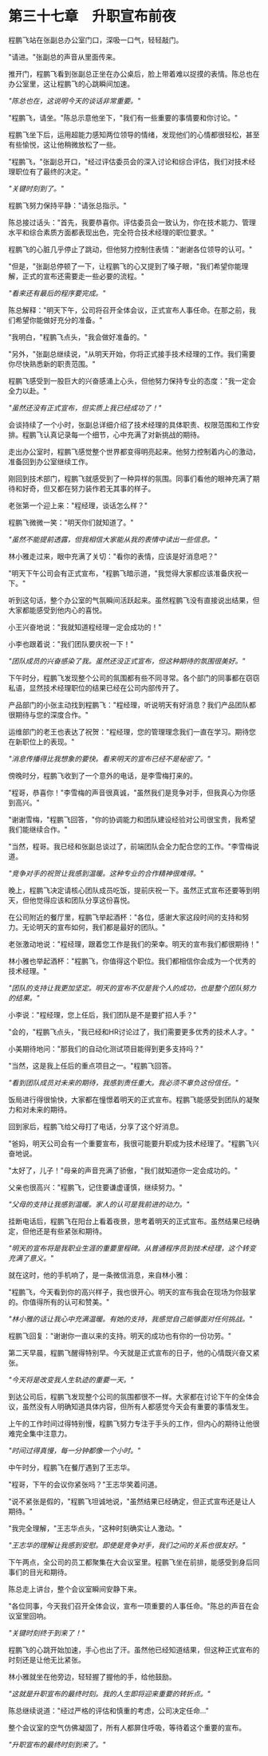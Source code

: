 # 第三十七章　升职宣布前夜

程鹏飞站在张副总办公室门口，深吸一口气，轻轻敲门。

"请进。"张副总的声音从里面传来。

推开门，程鹏飞看到张副总正坐在办公桌后，脸上带着难以捉摸的表情。陈总也在办公室里，这让程鹏飞的心跳瞬间加速。

*"陈总也在，这说明今天的谈话非常重要。"*

"程鹏飞，请坐。"陈总示意他坐下，"我们有一些重要的事情要和你讨论。"

程鹏飞坐下后，运用超能力感知两位领导的情绪，发现他们的心情都很轻松，甚至有些愉悦，这让他稍微放松了一些。

"程鹏飞，"张副总开口，"经过评估委员会的深入讨论和综合评估，我们对技术经理职位有了最终的决定。"

*"关键时刻到了。"*

程鹏飞努力保持平静："请张总指示。"

陈总接过话头："首先，我要恭喜你。评估委员会一致认为，你在技术能力、管理水平和综合素质方面都表现出色，完全符合技术经理的职位要求。"

程鹏飞的心脏几乎停止了跳动，但他努力控制住表情："谢谢各位领导的认可。"

"但是，"张副总停顿了一下，让程鹏飞的心又提到了嗓子眼，"我们希望你能理解，正式的宣布还需要走一些必要的流程。"

*"看来还有最后的程序要完成。"*

陈总解释："明天下午，公司将召开全体会议，正式宣布人事任命。在那之前，我们希望你能做好充分的准备。"

"我明白，"程鹏飞点头，"我会做好准备的。"

"另外，"张副总继续说，"从明天开始，你将正式接手技术经理的工作。我们需要你尽快熟悉新的职责范围。"

程鹏飞感受到一股巨大的兴奋感涌上心头，但他努力保持专业的态度："我一定会全力以赴。"

*"虽然还没有正式宣布，但实质上我已经成功了！"*

会谈持续了一个小时，张副总详细介绍了技术经理的具体职责、权限范围和工作安排。程鹏飞认真记录每一个细节，心中充满了对新挑战的期待。

走出办公室时，程鹏飞感觉整个世界都变得明亮起来。他努力控制着内心的激动，准备回到办公室继续工作。

刚回到技术部门，程鹏飞就感受到了一种异样的氛围。同事们看他的眼神充满了期待和好奇，但又都在努力装作若无其事的样子。

老张第一个迎上来："程经理，谈话怎么样？"

程鹏飞微微一笑："明天你们就知道了。"

*"虽然不能提前透露，但我相信大家能从我的表情中读出一些信息。"*

林小雅走过来，眼中充满了关切："看你的表情，应该是好消息吧？"

"明天下午公司会有正式宣布，"程鹏飞暗示道，"我觉得大家都应该准备庆祝一下。"

听到这句话，整个办公室的气氛瞬间活跃起来。虽然程鹏飞没有直接说出结果，但大家都能感受到他内心的喜悦。

小王兴奋地说："我就知道程经理一定会成功的！"

小李也跟着说："我们团队要庆祝一下！"

*"团队成员的兴奋感染了我。虽然还没正式宣布，但这种期待的氛围很美好。"*

下午时分，程鹏飞发现整个公司的氛围都有些不同寻常。各个部门的同事都在窃窃私语，显然技术经理职位的结果已经在公司内部传开了。

产品部门的小张主动找到程鹏飞："程经理，听说明天有好消息？我们产品团队都很期待与您的深度合作。"

运维部门的老王也表达了祝贺："程经理，您的管理理念我们一直在学习。期待您在新职位上的表现。"

*"消息传播得比我想象的要快。看来明天的宣布已经不是秘密了。"*

傍晚时分，程鹏飞收到了一个意外的电话，是李雪梅打来的。

"程哥，恭喜你！"李雪梅的声音很真诚，"虽然我们是竞争对手，但我真心为你感到高兴。"

"谢谢雪梅，"程鹏飞回答，"你的协调能力和团队建设经验对公司很宝贵，我希望我们能继续合作。"

"当然，程哥。我已经和张副总谈过了，前端团队会全力配合您的工作。"李雪梅说道。

*"竞争对手的祝贺让我感到温暖。这种专业的合作精神很难得。"*

晚上，程鹏飞决定请核心团队成员吃饭，提前庆祝一下。虽然正式宣布还要等到明天，但他觉得应该和团队分享这份喜悦。

在公司附近的餐厅里，程鹏飞举起酒杯："各位，感谢大家这段时间的支持和努力。无论明天的宣布如何，我们都是最好的团队。"

老张激动地说："程经理，跟着您工作是我们的荣幸。明天的宣布我们都很期待！"

林小雅也举起酒杯："程鹏飞，你值得这个职位。我们都相信你会成为一个优秀的技术经理。"

*"团队的支持让我更加坚定。明天的宣布不仅是我个人的成功，也是整个团队努力的结果。"*

小李说："程经理，您上任后，我们团队是不是要扩招人手？"

"会的，"程鹏飞点头，"我已经和HR讨论过了，我们需要更多优秀的技术人才。"

小美期待地问："那我们的自动化测试项目能得到更多支持吗？"

"当然，这是我上任后的重点项目之一。"程鹏飞回答。

*"看到团队成员对未来的期待，我感到责任重大。我必须不辜负这份信任。"*

饭局进行得很愉快，大家都在憧憬着明天的正式宣布。程鹏飞能感受到团队的凝聚力和对未来的期待。

回到家后，程鹏飞给父母打了电话，分享了这个好消息。

"爸妈，明天公司会有一个重要宣布，我很可能要升职成为技术经理了。"程鹏飞兴奋地说。

"太好了，儿子！"母亲的声音充满了骄傲，"我们就知道你一定会成功的。"

父亲也很高兴："程鹏飞，记住要谦虚谨慎，继续努力。"

*"父母的支持让我感到温暖。家人的认可是我前进的动力。"*

挂断电话后，程鹏飞在阳台上看着夜景，思考着明天的正式宣布。虽然结果已经确定，但他还是有些紧张和期待。

*"明天的宣布将是我职业生涯的重要里程碑。从普通程序员到技术经理，这个转变充满了意义。"*

就在这时，他的手机响了，是一条微信消息，来自林小雅：

"程鹏飞，今天看到你的高兴样子，我也很开心。明天的宣布我会在现场为你鼓掌的。你值得所有的认可和赞美。"

*"林小雅的话让我心中充满温暖。有她的支持，我感觉自己能够面对任何挑战。"*

程鹏飞回复："谢谢你一直以来的支持。明天的成功也有你的一份功劳。"

第二天早晨，程鹏飞醒得特别早。今天就是正式宣布的日子，他的心情既兴奋又紧张。

*"今天将是改变我人生轨迹的重要一天。"*

到达公司后，程鹏飞发现整个公司的氛围都很不一样。大家都在讨论下午的全体会议，虽然没有人明确知道具体内容，但所有人都感觉今天会有重要的事情发生。

上午的工作时间过得特别慢，程鹏飞努力专注于手头的工作，但内心的期待让他很难完全集中注意力。

*"时间过得真慢，每一分钟都像一个小时。"*

中午时分，程鹏飞在餐厅遇到了王志华。

"程哥，下午的会议你紧张吗？"王志华笑着问道。

"说不紧张是假的，"程鹏飞坦诚地说，"虽然结果已经确定，但正式宣布还是让人期待。"

"我完全理解，"王志华点头，"这种时刻确实让人激动。"

*"王志华的理解让我感到安慰。即使是竞争对手，我们之间的关系也很友好。"*

下午两点，全公司的员工都聚集在大会议室里。程鹏飞坐在前排，能感受到身后同事们的目光和期待。

陈总走上讲台，整个会议室瞬间安静下来。

"各位同事，今天我们召开全体会议，宣布一项重要的人事任命。"陈总的声音在会议室里回响。

*"关键时刻终于到来了！"*

程鹏飞的心跳开始加速，手心也出了汗。虽然他已经知道结果，但这种正式宣布的时刻还是让他无比紧张。

林小雅就坐在他旁边，轻轻握了握他的手，给他鼓励。

*"这就是升职宣布的最终时刻。我的人生即将迎来重要的转折点。"*

陈总继续说道："经过严格的评估和慎重的考虑，公司决定任命..."

整个会议室的空气仿佛凝固了，所有人都屏住呼吸，等待着这个重要的宣布。

*"升职宣布的最终时刻到来了。"*